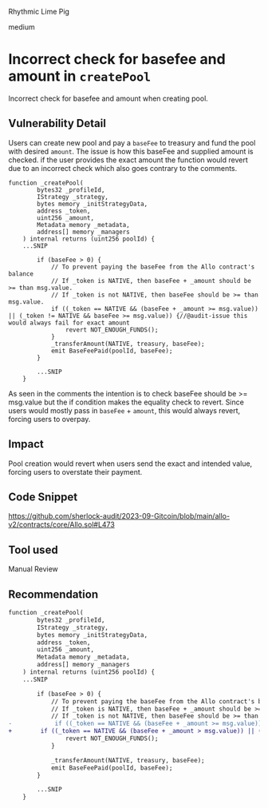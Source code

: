 Rhythmic Lime Pig

medium

# Incorrect check for basefee and amount in `createPool`
Incorrect check for basefee and amount when creating pool.

## Vulnerability Detail
Users can create new pool and pay a `baseFee` to treasury and fund the pool with desired `amount`.
The issue is how this baseFee and supplied amount is checked. if the user provides the exact amount the function would revert due to an incorrect check which also goes contrary to the comments.
```solidity
function _createPool(
        bytes32 _profileId,
        IStrategy _strategy,
        bytes memory _initStrategyData,
        address _token,
        uint256 _amount,
        Metadata memory _metadata,
        address[] memory _managers
    ) internal returns (uint256 poolId) {
	...SNIP

        if (baseFee > 0) {
            // To prevent paying the baseFee from the Allo contract's balance
            // If _token is NATIVE, then baseFee + _amount should be >= than msg.value.
            // If _token is not NATIVE, then baseFee should be >= than msg.value.
            if ((_token == NATIVE && (baseFee + _amount >= msg.value)) || (_token != NATIVE && baseFee >= msg.value)) {//@audit-issue this would always fail for exact amount
                revert NOT_ENOUGH_FUNDS();
            }
            _transferAmount(NATIVE, treasury, baseFee);
            emit BaseFeePaid(poolId, baseFee);
        }

        ...SNIP
    }
```
As seen in the comments the intention is to check baseFee should be >= msg.value but the if condition makes the equality check to revert.
Since users would mostly pass in `baseFee` + `amount`, this would always revert, forcing users to overpay.

## Impact
Pool creation would revert when users send the exact and intended value, forcing users to overstate their payment.

## Code Snippet
https://github.com/sherlock-audit/2023-09-Gitcoin/blob/main/allo-v2/contracts/core/Allo.sol#L473

## Tool used
Manual Review

## Recommendation
```diff
function _createPool(
        bytes32 _profileId,
        IStrategy _strategy,
        bytes memory _initStrategyData,
        address _token,
        uint256 _amount,
        Metadata memory _metadata,
        address[] memory _managers
    ) internal returns (uint256 poolId) {
	...SNIP

        if (baseFee > 0) {
            // To prevent paying the baseFee from the Allo contract's balance
            // If _token is NATIVE, then baseFee + _amount should be >= than msg.value.
            // If _token is not NATIVE, then baseFee should be >= than msg.value.
-            if ((_token == NATIVE && (baseFee + _amount >= msg.value)) || (_token != NATIVE && baseFee >= msg.value)) {
+	     if ((_token == NATIVE && (baseFee + _amount > msg.value)) || (_token != NATIVE && baseFee > msg.value)) {
                revert NOT_ENOUGH_FUNDS();
            }

            _transferAmount(NATIVE, treasury, baseFee);
            emit BaseFeePaid(poolId, baseFee);
        }

        ...SNIP
    }
```
